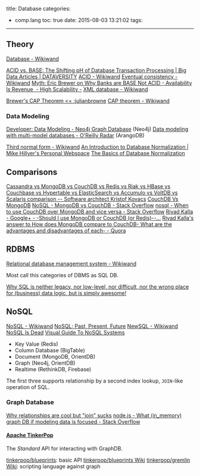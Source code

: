 title: Database
categories:
  - comp.lang
toc: true
date: 2015-08-03 13:21:02
tags:
---

## Theory

[Database - Wikiwand](https://www.wikiwand.com/en/Database)

[ACID vs. BASE: The Shifting pH of Database Transaction Processing | Big Data Articles | DATAVERSITY](http://www.dataversity.net/acid-vs-base-the-shifting-ph-of-database-transaction-processing/)
[ACID - Wikiwand](http://www.wikiwand.com/en/ACID)
[Eventual consistency - Wikiwand](http://www.wikiwand.com/en/Eventual_consistency)
[Myth: Eric Brewer on Why Banks are BASE Not ACID - Availability Is Revenue  - High Scalability -](http://highscalability.com/blog/2013/5/1/myth-eric-brewer-on-why-banks-are-base-not-acid-availability.html)
[XML database - Wikiwand](https://www.wikiwand.com/en/XML_database)

[Brewer's CAP Theorem <= :julianbrowne](http://www.julianbrowne.com/article/viewer/brewers-cap-theorem)
[CAP theorem - Wikiwand](http://www.wikiwand.com/en/CAP_theorem)

### Data Modeling

[Developer: Data Modeling - Neo4j Graph Database](http://neo4j.com/developer/data-modeling/) (Neo4j)
[Data modeling with multi-model databases - O'Reilly Radar](http://radar.oreilly.com/2015/07/data-modeling-with-multi-model-databases.html) (ArangoDB)

[Third normal form - Wikiwand](https://www.wikiwand.com/en/Third_normal_form)
[An Introduction to Database Normalization | Mike Hillyer's Personal Webspace](http://mikehillyer.com/articles/an-introduction-to-database-normalization/)
[The Basics of Database Normalization](http://databases.about.com/od/specificproducts/a/normalization.htm)

## Comparisons

[Cassandra vs MongoDB vs CouchDB vs Redis vs Riak vs HBase vs Couchbase vs Hypertable vs ElasticSearch vs Accumulo vs VoltDB vs Scalaris comparison -- Software architect Kristof Kovacs](http://kkovacs.eu/cassandra-vs-mongodb-vs-couchdb-vs-redis)
[CouchDB Vs MongoDB](http://www.slideshare.net/gabriele.lana/couchdb-vs-mongodb-2982288)
[NoSQL - MongoDB vs CouchDB - Stack Overflow](http://stackoverflow.com/questions/3375494/nosql-mongodb-vs-couchdb)
[nosql - When to use CouchDB over MongoDB and vice versa - Stack Overflow](http://stackoverflow.com/questions/12437790/when-to-use-couchdb-over-mongodb-and-vice-versa)
[Riyad Kalla - Google+ - -Should I use MongoDB or CouchDB (or Redis)--…](https://plus.google.com/107397941677313236670/posts/LFBB233PKQ1)
[Riyad Kalla's answer to How does MongoDB compare to CouchDB- What are the advantages and disadvantages of each- - Quora](http://www.quora.com/How-does-MongoDB-compare-to-CouchDB-What-are-the-advantages-and-disadvantages-of-each/answer/Riyad-Kalla)

## RDBMS

[Relational database management system - Wikiwand](http://www.wikiwand.com/en/Relational_database_management_system)

Most call this categories of DBMS as SQL DB.

[Why SQL is neither legacy, nor low-level, nor difficult, nor the wrong place for (business) data logic, but is simply awesome!](http://www.vertabelo.com/blog/notes-from-the-lab/why-sql-is-neither-legacy-nor-low-level-but-simply-awesome)

## NoSQL

[NoSQL - Wikiwand](https://www.wikiwand.com/en/NoSQL)
[NoSQL: Past, Present, Future](http://www.infoq.com/presentations/NoSQL-History)
[NewSQL - Wikiwand](https://www.wikiwand.com/en/NewSQL)
[NoSQL Is Dead](http://www.infoq.com/presentations/nosql-commonalities)
[Visual Guide To NoSQL Systems](http://blog.nahurst.com/visual-guide-to-nosql-systems)

- Key Value (Redis)
- Column Database (BigTable)
- Document (MongoDB, OrientDB)
- Graph (Neo4j, OrientDB)
- Realtime (RethinkDB, Firebase)

The first three supports relationship by a second index lookup, `JOIN`-like operation of SQL.

### Graph Database

[Why relationships are cool but "join" sucks](http://www.slideshare.net/lvca/why-relationships-are-cool-but-join-sucks-28997951)
[node.js - What (in_memory) graph DB if modeling data is focused - Stack Overflow](http://stackoverflow.com/questions/31565386/what-in-memory-graph-db-if-modeling-data-is-focused)

#### [Apache TinkerPop](http://tinkerpop.incubator.apache.org/)

The *Standard* API for interacting with GraphDB.

[tinkerpop/blueprints](https://github.com/tinkerpop/blueprints): basic API
[tinkerpop/blueprints Wiki](http://blueprints.tinkerpop.com)
[tinkerpop/gremlin Wiki](https://github.com/tinkerpop/gremlin/wiki): scripting language against graph

